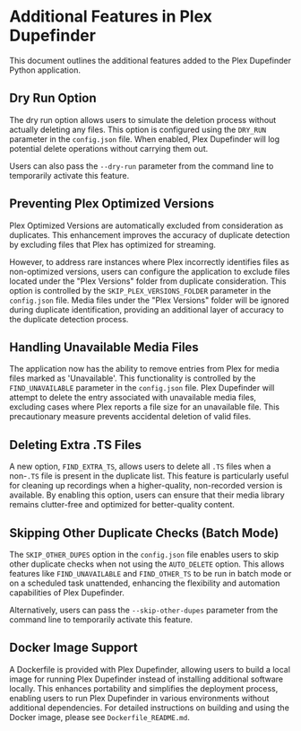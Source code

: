 # Additional Features in Plex Dupefinder

This document outlines the additional features added to the Plex Dupefinder Python application.

## Dry Run Option

The dry run option allows users to simulate the deletion process without actually deleting any files. This option is configured using the `DRY_RUN` parameter in the `config.json` file. When enabled, Plex Dupefinder will log potential delete operations without carrying them out.

Users can also pass the `--dry-run` parameter from the command line to temporarily activate this feature.

## Preventing Plex Optimized Versions

Plex Optimized Versions are automatically excluded from consideration as duplicates. This enhancement improves the accuracy of duplicate detection by excluding files that Plex has optimized for streaming.

However, to address rare instances where Plex incorrectly identifies files as non-optimized versions, users can configure the application to exclude files located under the "Plex Versions" folder from duplicate consideration. This option is controlled by the `SKIP_PLEX_VERSIONS_FOLDER` parameter in the `config.json` file. Media files under the "Plex Versions" folder will be ignored during duplicate identification, providing an additional layer of accuracy to the duplicate detection process.

## Handling Unavailable Media Files

The application now has the ability to remove entries from Plex for media files marked as 'Unavailable'. This functionality is controlled by the `FIND_UNAVAILABLE` parameter in the `config.json` file. Plex Dupefinder will attempt to delete the entry associated with unavailable media files, excluding cases where Plex reports a file size for an unavailable file. This precautionary measure prevents accidental deletion of valid files.

## Deleting Extra .TS Files

A new option, `FIND_EXTRA_TS`, allows users to delete all `.TS` files when a non-`.TS` file is present in the duplicate list. This feature is particularly useful for cleaning up recordings when a higher-quality, non-recorded version is available. By enabling this option, users can ensure that their media library remains clutter-free and optimized for better-quality content.

## Skipping Other Duplicate Checks (Batch Mode)

The `SKIP_OTHER_DUPES` option in the `config.json` file enables users to skip other duplicate checks when not using the `AUTO_DELETE` option. This allows features like `FIND_UNAVAILABLE` and `FIND_OTHER_TS` to be run in batch mode or on a scheduled task unattended, enhancing the flexibility and automation capabilities of Plex Dupefinder.

Alternatively, users can pass the `--skip-other-dupes` parameter from the command line to temporarily activate this feature.

## Docker Image Support

A Dockerfile is provided with Plex Dupefinder, allowing users to build a local image for running Plex Dupefinder instead of installing additional software locally. This enhances portability and simplifies the deployment process, enabling users to run Plex Dupefinder in various environments without additional dependencies. For detailed instructions on building and using the Docker image, please see `Dockerfile_README.md`.
